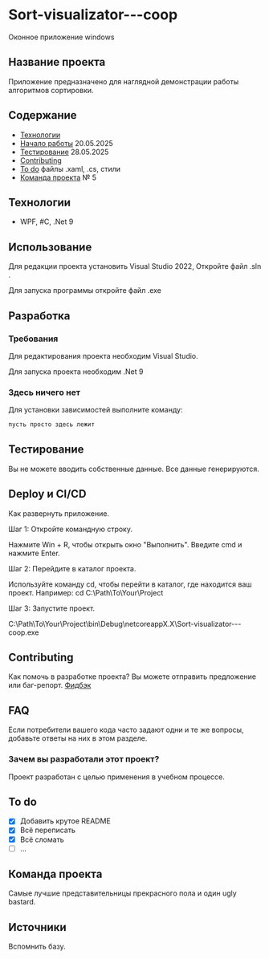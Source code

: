 # Sort-visualizator---coop
Оконное приложение windows
## Название проекта
Приложение предназначено для наглядной демонстрации работы алгоритмов сортировки.


## Содержание
- [Технологии](#технологии)
- [Начало работы](#начало-работы) 20.05.2025
- [Тестирование](#тестирование) 28.05.2025
- [Contributing](#contributing)
- [To do](#to-do) файлы .xaml, .cs, стили
- [Команда проекта](#команда-проекта) № 5

## Технологии
- WPF, #C, .Net 9

## Использование

Для редакции проекта установить Visual Studio 2022,
Откройте файл .sln .

Для запуска программы откройте файл .exe 

## Разработка

### Требования
Для редактирования проекта необходим Visual Studio.

Для запуска проекта необходим .Net 9

### Здесь ничего нет
Для установки зависимостей выполните команду:
```sh
пусть просто здесь лежит
```

## Тестирование
Вы не можете вводить собственные данные. Все данные генерируются. 

## Deploy и CI/CD
Как развернуть приложение.

Шаг 1: Откройте командную строку.

Нажмите Win + R, чтобы открыть окно "Выполнить".
Введите cmd и нажмите Enter.

Шаг 2: Перейдите в каталог проекта.

Используйте команду cd, чтобы перейти в каталог, где находится ваш проект. Например:
cd C:\Path\To\Your\Project

Шаг 3: Запустите проект.

C:\Path\To\Your\Project\bin\Debug\netcoreappX.X\Sort-visualizator---coop.exe

## Contributing
Как помочь в разработке проекта? Вы можете отправить предложение или баг-репорт.
[Фидбэк](https://docs.google.com/forms/d/e/1FAIpQLSfMj61oxyQmIUjWuSJtEpblzdRr2hGv3oD-OWVlVuAKRTrrIw/viewform?usp=dialog)

## FAQ 
Если потребители вашего кода часто задают одни и те же вопросы, добавьте ответы на них в этом разделе.

### Зачем вы разработали этот проект?
Проект разработан с целью применения в учебном процессе.

## To do
- [x] Добавить крутое README
- [x] Всё переписать
- [x] Всё сломать
- [ ] ...

## Команда проекта
Самые лучшие представительницы прекрасного пола и один ugly bastard.

## Источники
Вспомнить базу.
